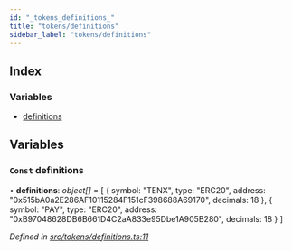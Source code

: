 ```yaml
---
id: "_tokens_definitions_"
title: "tokens/definitions"
sidebar_label: "tokens/definitions"
---
```


## Index

### Variables

* [definitions](_tokens_definitions_.md#const-definitions)

## Variables

### `Const` definitions

• **definitions**: *object[]* = [
  {
    symbol: "TENX",
    type: "ERC20",
    address: "0x515bA0a2E286AF10115284F151cF398688A69170",
    decimals: 18
  },
  {
    symbol: "PAY",
    type: "ERC20",
    address: "0xB97048628DB6B661D4C2aA833e95Dbe1A905B280",
    decimals: 18
  }
]

*Defined in [src/tokens/definitions.ts:11](https://github.com/comit-network/comit-js-sdk/blob/a4cf34a/src/tokens/definitions.ts#L11)*
